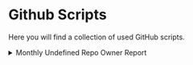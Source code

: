 # Github Scripts
Here you will find a collection of used GitHub scripts.

<details>
  <summary>Monthly Undefined Repo Owner Report</summary>

Automates identification of repositories missing the `repoOwner` property, preventing Snyk scans for vulnerabilities. The script generates a monthly Excel report listing affected repositories, including last commit dates.

### Script Overview

1. **Fetch Repositories**: Retrieves all unarchived repositories in the organization.
2. **Check `repoOwner`**: Identifies repositories with `repoOwner` set to `'undefined'`.
3. **Fetch Last Commit**: Gets the last commit date for each affected repository.
4. **Generate Report**: Creates an Excel file (`undefined_repo_owner_<date>.xlsx`) with repository names, prefixes, and commit dates.

### Todo
- Automatically send out emails to CCQ with the Excel file

</details>
